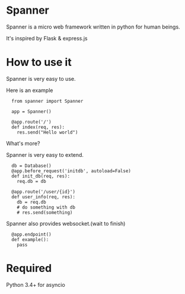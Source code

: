 Spanner
===========

Spanner is a micro web framework written in python for human beings.

It's inspired by Flask & express.js

How to use it
===========

Spanner is very easy to use.

Here is an example

```````````
  from spanner import Spanner

  app = Spanner()

  @app.route('/')
  def index(req, res):
    res.send("Hello world")

```````````

What's more?

Spanner is very easy to extend.

```````````
  db = Database()
  @app.before_request('initdb', autoload=False)
  def init_db(req, res):
    req.db = db

  @app.route('/user/{id}')
  def user_info(req, res):
    db = req.db
    # do something with db
    # res.send(something)
```````````

Spanner also provides websocket.(wait to finish)

````````````
  @app.endpoint()
  def example():
    pass
````````````

Required
============
Python 3.4+ for asyncio

